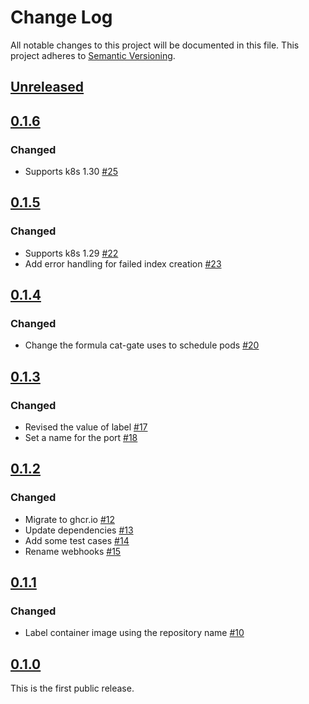 # Change Log

All notable changes to this project will be documented in this file.
This project adheres to [Semantic Versioning](http://semver.org/).

## [Unreleased]

## [0.1.6]

### Changed

- Supports k8s 1.30 [#25](https://github.com/cybozu-go/cat-gate/pull/25)

## [0.1.5]

### Changed

- Supports k8s 1.29 [#22](https://github.com/cybozu-go/cat-gate/pull/22)
- Add error handling for failed index creation [#23](https://github.com/cybozu-go/cat-gate/pull/23)

## [0.1.4]

### Changed

- Change the formula cat-gate uses to schedule pods [#20](https://github.com/cybozu-go/cat-gate/pull/20)

## [0.1.3]

### Changed

- Revised the value of label [#17](https://github.com/cybozu-go/cat-gate/pull/17)
- Set a name for the port [#18](https://github.com/cybozu-go/cat-gate/pull/18)

## [0.1.2]

### Changed

- Migrate to ghcr.io [#12](https://github.com/cybozu-go/cat-gate/pull/12)
- Update dependencies [#13](https://github.com/cybozu-go/cat-gate/pull/13)
- Add some test cases [#14](https://github.com/cybozu-go/cat-gate/pull/14)
- Rename webhooks [#15](https://github.com/cybozu-go/cat-gate/pull/15)

## [0.1.1]

### Changed
- Label container image using the repository name [#10](https://github.com/cybozu-go/cat-gate/pull/10)

## [0.1.0]

This is the first public release.

[Unreleased]: https://github.com/cybozu-go/cat-gate/compare/v0.1.6...HEAD
[0.1.6]: https://github.com/cybozu-go/cat-gate/compare/v0.1.5...v0.1.6
[0.1.5]: https://github.com/cybozu-go/cat-gate/compare/v0.1.4...v0.1.5
[0.1.4]: https://github.com/cybozu-go/cat-gate/compare/v0.1.3...v0.1.4
[0.1.3]: https://github.com/cybozu-go/cat-gate/compare/v0.1.2...v0.1.3
[0.1.2]: https://github.com/cybozu-go/cat-gate/compare/v0.1.1...v0.1.2
[0.1.1]: https://github.com/cybozu-go/cat-gate/compare/v0.1.0...v0.1.1
[0.1.0]: https://github.com/cybozu-go/cat-gate/compare/4b825dc642cb6eb9a060e54bf8d69288fbee4904...v0.1.0
